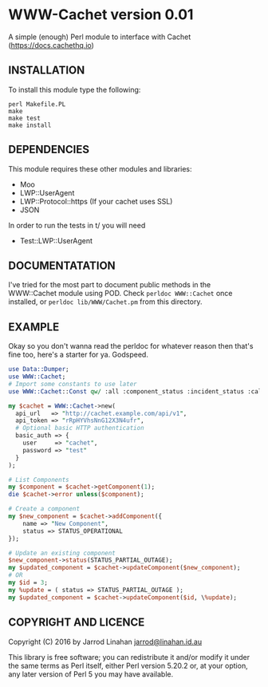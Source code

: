 # WWW-Cachet version 0.01

A simple (enough) Perl module to interface with Cachet (https://docs.cachethq.io)

## INSTALLATION

To install this module type the following:

    perl Makefile.PL
    make
    make test
    make install

## DEPENDENCIES

This module requires these other modules and libraries:

  - Moo
  - LWP::UserAgent
  - LWP::Protocol::https (If your cachet uses SSL)
  - JSON

In order to run the tests in t/ you will need
  - Test::LWP::UserAgent

## DOCUMENTATATION

I've tried for the most part to document public methods in the WWW::Cachet module using POD.
Check ```perldoc WWW::Cachet``` once installed, or ```perldoc lib/WWW/Cachet.pm``` from this directory.

## EXAMPLE

Okay so you don't wanna read the perldoc for whatever reason then that's fine too, here's a starter for
ya. Godspeed.

```perl
use Data::Dumper;
use WWW::Cachet;
# Import some constants to use later
use WWW::Cachet::Const qw/ :all :component_status :incident_status :calc_type /;

my $cachet = WWW::Cachet->new(
  api_url   => "http://cachet.example.com/api/v1",
  api_token => "rRpHYVhsNnG12X3N4ufr",
  # Optional basic HTTP authentication
  basic_auth => {
    user     => "cachet",
    password => "test"
  }
);

# List Components
my $component = $cachet->getComponent(1);
die $cachet->error unless($component);

# Create a component
my $new_component = $cachet->addComponent({
    name => "New Component",
    status => STATUS_OPERATIONAL
});

# Update an existing component
$new_component->status(STATUS_PARTIAL_OUTAGE);
my $updated_component = $cachet->updateComponent($new_component);
# OR
my $id = 3;
my %update = ( status => STATUS_PARTIAL_OUTAGE );
my $updated_component = $cachet->updateComponent($id, \%update);
```

## COPYRIGHT AND LICENCE

Copyright (C) 2016 by Jarrod Linahan <jarrod@linahan.id.au>

This library is free software; you can redistribute it and/or modify
it under the same terms as Perl itself, either Perl version 5.20.2 or,
at your option, any later version of Perl 5 you may have available.
